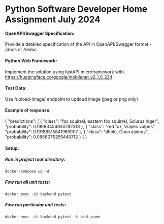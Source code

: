 # Python Software Developer Home Assignment July 2024

#### OpenAPI/Swagger Specification:
Provide a detailed specification of the API in OpenAPI/Swagger format - /docs or /redoc

#### Python Web Framework:
Implement the solution using fastAPI microframework with https://huggingface.co/google/mobilenet_v2_1.0_224

#### Test Data:
Use /upload-image/ endpoint to updoud image (jpeg or png only)

#### Example of response: 
{
  "predictions": [
    {
      "class": "fox squirrel, eastern fox squirrel, Sciurus niger",
      "probability": 0.19683454930782318
    },
    {
      "class": "red fox, Vulpes vulpes",
      "probability": 0.19188515841960907
    },
    {
      "class": "dhole, Cuon alpinus",
      "probability": 0.0856076255440712
    }
  ]
}


#### Setup:

##### Run in project root directory:
	docker-compose up -d

##### Fow run all unit tests:
    docker exec -it backend pytest

##### Fow run particular unit tests:
    docker exec -it backend pytest -k test_name
